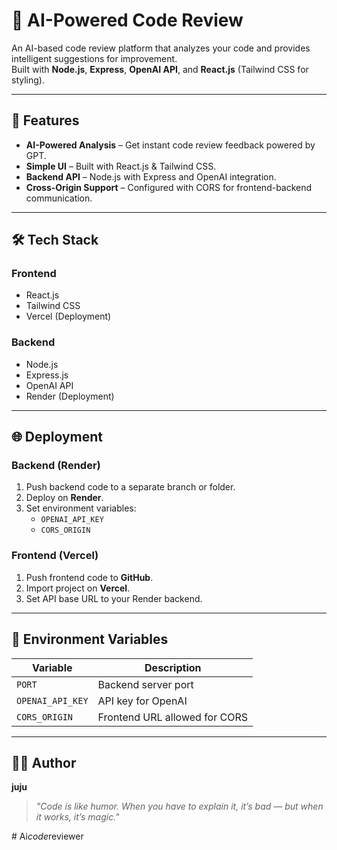# 🧠 AI-Powered Code Review

An AI-based code review platform that analyzes your code and provides intelligent suggestions for improvement.  
Built with **Node.js**, **Express**, **OpenAI API**, and **React.js** (Tailwind CSS for styling).

---

## 🚀 Features

- **AI-Powered Analysis** – Get instant code review feedback powered by GPT.
- **Simple UI** – Built with React.js & Tailwind CSS.
- **Backend API** – Node.js with Express and OpenAI integration.
- **Cross-Origin Support** – Configured with CORS for frontend-backend communication.

---

## 🛠️ Tech Stack

### Frontend
- React.js
- Tailwind CSS
- Vercel (Deployment)

### Backend
- Node.js
- Express.js
- OpenAI API
- Render (Deployment)

---
## 🌐 Deployment

### **Backend (Render)**
1. Push backend code to a separate branch or folder.  
2. Deploy on **Render**.  
3. Set environment variables:  
   - `OPENAI_API_KEY`  
   - `CORS_ORIGIN`  

### **Frontend (Vercel)**
1. Push frontend code to **GitHub**.  
2. Import project on **Vercel**.  
3. Set API base URL to your Render backend.  

---

## 📌 Environment Variables

| Variable          | Description                       |
|-------------------|-----------------------------------|
| `PORT`            | Backend server port               |
| `OPENAI_API_KEY`  | API key for OpenAI                 |
| `CORS_ORIGIN`     | Frontend URL allowed for CORS      |

---

## 👨‍💻 Author
**juju**  

> *"Code is like humor. When you have to explain it, it’s bad — but when it works, it’s magic."*



#   A i _ c o d e _ r e v i e w e r  
 